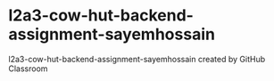# l2a3-cow-hut-backend-assignment-sayemhossain
l2a3-cow-hut-backend-assignment-sayemhossain created by GitHub Classroom
